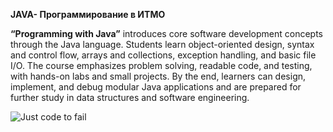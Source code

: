 **JAVA- Программирование в ИТМО**  

**“Programming with Java”** introduces core software development concepts through the Java language. Students learn object-oriented design, syntax and control flow, arrays and collections, exception handling, and basic file I/O. The course emphasizes problem solving, readable code, and testing, with hands-on labs and small projects. By the end, learners can design, implement, and debug modular Java applications and are prepared for further study in data structures and software engineering.

![Just code to fail](https://i.imgur.com/tOtK2dx.gif)

